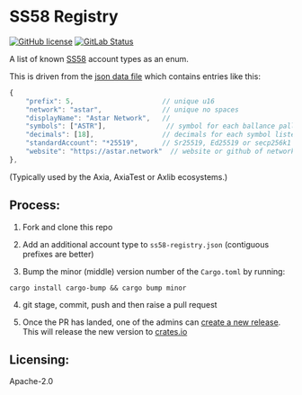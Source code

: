 # SS58 Registry

[![GitHub license](https://img.shields.io/badge/license-Apache2-green)](#LICENSE) [![GitLab Status](https://gitlab.parity.io/parity/ss58-registry/badges/main/pipeline.svg)](https://gitlab.parity.io/parity/ss58-registry/pipelines)

A list of known [SS58](https://docs.axlib.io/v3/advanced/ss58/) account types as an enum.

This is driven from the [json data file](ss58-registry.json) which contains entries like this:

```js
{
	"prefix": 5,                      // unique u16
	"network": "astar",               // unique no spaces
	"displayName": "Astar Network",   //
	"symbols": ["ASTR"],               // symbol for each ballance pallet (usually one)
	"decimals": [18],                 // decimals for each symbol listed.
	"standardAccount": "*25519",      // Sr25519, Ed25519 or secp256k1
	"website": "https://astar.network"  // website or github of network
},
```

(Typically used by the Axia, AxiaTest or Axlib ecosystems.)

## Process:

1. Fork and clone this repo

2. Add an additional account type to `ss58-registry.json` (contiguous prefixes are better)

3. Bump the minor (middle) version number of the `Cargo.toml` by running:
```
cargo install cargo-bump && cargo bump minor
```
4. git stage, commit, push and then raise a pull request

5. Once the PR has landed, one of the admins can
[create a new release](https://github.com/paritytech/ss58-registry/releases/new).
This will release the new version to [crates.io](https://crates.io/crates/ss58-registry)

## Licensing:

Apache-2.0
